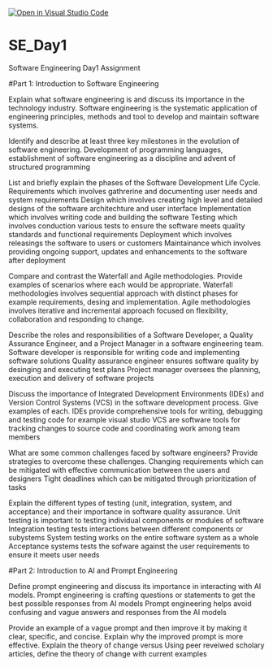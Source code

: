 [![Open in Visual Studio Code](https://classroom.github.com/assets/open-in-vscode-2e0aaae1b6195c2367325f4f02e2d04e9abb55f0b24a779b69b11b9e10269abc.svg)](https://classroom.github.com/online_ide?assignment_repo_id=18386575&assignment_repo_type=AssignmentRepo)
# SE_Day1
Software Engineering Day1 Assignment

#Part 1: Introduction to Software Engineering

Explain what software engineering is and discuss its importance in the technology industry.
Software engineering is the systematic application of engineering principles, methods and tool to develop and maintain software systems. 


Identify and describe at least three key milestones in the evolution of software engineering.
Development of programming languages, establishment of software engineering as a discipline and advent of structured programming 


List and briefly explain the phases of the Software Development Life Cycle.
Requirements which involves gathrerine and documenting user needs and system requirements 
Design which involves creating high level and detailed designs of the software architechture and user interface
Implementation which involves writing code and building the software
Testing which involves conduction various tests to ensure the software meets quality standards and functional requirements 
Deployment which involves releasings the software to users or customers
Maintainance which involves providing ongoing support, updates and enhancements to the software after deployment 


Compare and contrast the Waterfall and Agile methodologies. Provide examples of scenarios where each would be appropriate.
Waterfall methodologies involves sequential approach with distinct phases for example requirements, desing and implementation.
Agile methodologies involves iterative and incremental approach focused on flexibility, collaboration and responding to change. 


Describe the roles and responsibilities of a Software Developer, a Quality Assurance Engineer, and a Project Manager in a software engineering team.
Software developer is responsible for writing code and implementing software solutions
Quality assurance engineer ensures software quality by desinging and executing test plans 
Project manager oversees the planning, execution and delivery of software projects 


Discuss the importance of Integrated Development Environments (IDEs) and Version Control Systems (VCS) in the software development process. Give examples of each.
IDEs provide comprehensive tools for writing, debugging and testing code for example visual studio
VCS are software tools for tracking changes to source code and coordinating work among team members 


What are some common challenges faced by software engineers? Provide strategies to overcome these challenges.
Changing requirements which can be mitigated with effective communication between the users and designers 
Tight deadlines which can be mitigated through prioritization of tasks 


Explain the different types of testing (unit, integration, system, and acceptance) and their importance in software quality assurance.
Unit testing is important to testing individual components or modules of software
Integration testing tests interactions between different components or subystems 
System testing works on the entire software system as a whole 
Acceptance systems tests the sofware against the user requirements to ensure it meets user needs 

#Part 2: Introduction to AI and Prompt Engineering


Define prompt engineering and discuss its importance in interacting with AI models.
Prompt engineering is crafting questions or statements to get the best possible responses from AI models 
Prompt engineering helps avoid confusing and vague answers and responses from the AI models 


Provide an example of a vague prompt and then improve it by making it clear, specific, and concise. Explain why the improved prompt is more effective.
Explain the theory of change versus Using peer reveiwed scholary articles, define the theory of change with current examples 
